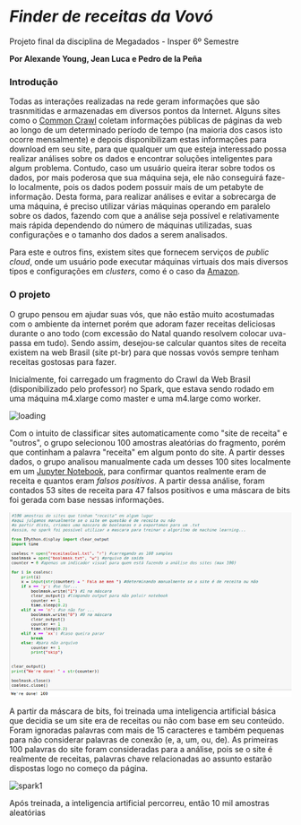 # <i>Finder de receitas da Vovó</i>
Projeto final da disciplina de Megadados - Insper 6º Semestre

<strong> Por Alexande Young, Jean Luca e Pedro de la Peña </strong>

### Introdução

   Todas as interações realizadas na rede geram informações que são trasnmitidas e armazenadas em diversos pontos da Internet. Alguns sites como o [Common Crawl](http://commoncrawl.org/) coletam informações públicas de páginas da web ao longo de um determinado período de tempo (na maioria dos casos isto ocorre mensalmente) e depois disponibilizam estas informações para download em seu site, para que qualquer um que esteja interessado possa realizar análises sobre os dados e encontrar soluções inteligentes para algum problema. Contudo, caso um usuário queira iterar sobre todos os dados, por mais poderosa que sua máquina seja, ele não conseguirá faze-lo localmente, pois os dados podem possuir mais de um petabyte de informação. Desta forma, para realizar análises e evitar a sobrecarga de uma máquina, é preciso utilizar várias máquinas operando em paralelo sobre os dados, fazendo com que a análise seja possível e relativamente mais rápida dependendo do número de máquinas utilizadas, suas configurações e o tamanho dos dados a serem analisados.

Para este e outros fins, existem sites que fornecem serviços de <i>public cloud</i>, onde um usuário pode executar máquinas virtuais dos mais diversos tipos e configurações em <i>clusters</i>, como é o caso da [Amazon](https://aws.amazon.com/).

### O projeto

O grupo pensou em ajudar suas vós, que não estão muito acostumadas com o ambiente da internet porém que adoram fazer receitas deliciosas durante o ano todo (com excessão do Natal quando resolvem colocar uva-passa em tudo). Sendo assim, desejou-se calcular quantos sites de receita existem na web Brasil (site pt-br) para que nossas vovós sempre tenham receitas gostosas para fazer. 

Inicialmente, foi carregado um fragmento do Crawl da Web Brasil (disponibilizado pelo professor) no Spark, que estava sendo rodado em uma máquina m4.xlarge como master e uma m4.large como worker.

![loading](loading)

Com o intuito de classificar sites automaticamente como "site de receita" e "outros", o grupo selecionou 100 amostras aleatórias do fragmento, porém que continham a palavra "receita" em algum ponto do site. A partir desses dados, o grupo analisou manualmente cada um desses 100 sites localmente em um [Jupyter Notebook](/manualfilter.ipynb), para confirmar quantos realmente eram de receita e quantos eram <i>falsos positivos</i>. A partir dessa análise, foram contados 53 sites de receita para 47 falsos positivos e uma máscara de bits foi gerada com base nessas informações.

![aa](img/pythonnotebook.png)

A partir da máscara de bits, foi treinada uma inteligencia artificial básica que decidia se um site era de receitas ou não com base em seu conteúdo. Foram ignoradas palavras com mais de 15 caracteres e também pequenas para não considerar palavras de conexão (e, a, um, ou, de). As primeiras 100 palavras do site foram consideradas para a análise, pois se o site é realmente de receitas, palavras chave relacionadas ao assunto estarão dispostas logo no começo da página. 

![spark1](aa)

Após treinada, a inteligencia artificial percorreu, então 10 mil amostras aleatórias 





